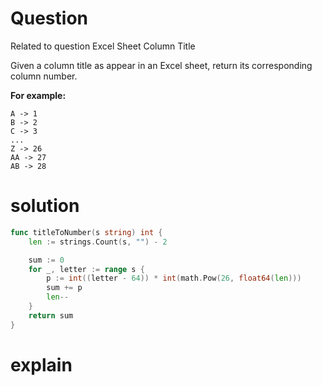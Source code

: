 # Question
Related to question Excel Sheet Column Title

Given a column title as appear in an Excel sheet, return its corresponding column number.

**For example:**
```
A -> 1
B -> 2
C -> 3
...
Z -> 26
AA -> 27
AB -> 28 
```

# solution
```go
func titleToNumber(s string) int {
    len := strings.Count(s, "") - 2

    sum := 0
    for _, letter := range s {
        p := int((letter - 64)) * int(math.Pow(26, float64(len)))
        sum += p
        len--
    }
    return sum
}
```

# explain 

 
